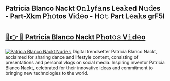 ## Patricia Blanco Nackt O𝚗𝚕yf𝚊ns L𝚎a𝚔ed N𝚞𝚍es - Part-Xkm P𝚑𝚘tos Vi𝚍𝚎o - H𝚘𝚝 Part L𝚎a𝚔s grF5I

# <h2><a href="http://kfbaqh.oniu.top/?m=Patricia+Blanco+Nackt">🔗👉 🔴 Patricia Blanco Nackt P𝚑ot𝚘𝚜 V𝚒d𝚎o</a></h2>

[![Patricia Blanco Nackt Nu𝚍e𝚜](https://i.imgur.com/0qMVB7G.gif)](http://kfbaqh.oniu.top/?m=Patricia+Blanco+Nackt)
Digital trendsetter Patricia Blanco Nackt, acclaimed for sharing dance and lifestyle content, consisting of presentations and personal vlogs on social media. Inspiring inventor Patricia Blanco Nackt, celebrated for their innovative ideas and commitment to bringing new technologies to the world.  
